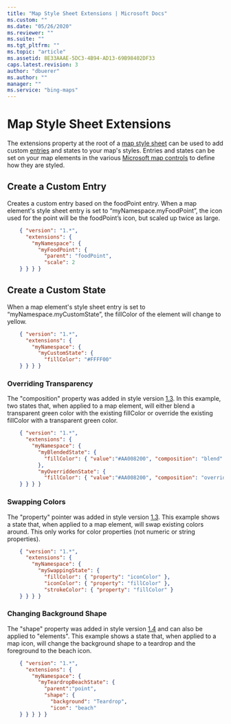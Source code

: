 ```yaml
---
title: "Map Style Sheet Extensions | Microsoft Docs"
ms.custom: ""
ms.date: "05/26/2020"
ms.reviewer: ""
ms.suite: ""
ms.tgt_pltfrm: ""
ms.topic: "article"
ms.assetid: 8E33AAAE-5DC3-4B94-AD13-69B98402DF33
caps.latest.revision: 3
author: "dbuerer"
ms.author: ""
manager: ""
ms.service: "bing-maps"
---
```

# Map Style Sheet Extensions

The extensions property at the root of a [map style sheet](map-style-sheets.md) can be used to add custom [entries](map-style-sheet-entries.md) and states to your map's styles.  Entries and states can be set on your map elements in the various [Microsoft map controls](map-style-sheet-support.md) to define how they are styled.

## Create a Custom Entry

Creates a custom entry based on the foodPoint entry.  When a map element's style sheet entry is set to “myNamespace.myFoodPoint”, the icon used for the point will be the foodPoint’s icon, but scaled up twice as large.

```json
    { "version": "1.*",
      "extensions": {
        "myNamespace": {
          "myFoodPoint": {
            "parent": "foodPoint",
            "scale": 2
    } } } }
```

## Create a Custom State

When a map element's style sheet entry  is set to “myNamespace.myCustomState”, the fillColor of the element will change to yellow.

```json
    { "version": "1.*",
      "extensions": {
        "myNamespace": {
          "myCustomState": {
            "fillColor": "#FFFF00"
    } } } }
```

### Overriding Transparency

The "composition" property was added in style version [1.3].  In this example, two states that, when applied to a map element, will either blend a transparent green color with the existing fillColor or override the existing fillColor with a transparent green color.

```json
    { "version": "1.*",
      "extensions": {
        "myNamespace": {
          "myBlendedState": {
            "fillColor": { "value":"#AA008200", "composition": "blend" }
          },
          "myOverriddenState": {
            "fillColor": { "value":"#AA008200", "composition": "override" }
    } } } }
```

### Swapping Colors

The "property" pointer was added in style version [1.3].  This example shows a state that, when applied to a map element, will swap existing colors around.  This only works for color properties (not numeric or string properties).

```json
    { "version": "1.*",
      "extensions": {
        "myNamespace": {
          "mySwappingState": {
            "fillColor": { "property": "iconColor" },
            "iconColor": { "property": "fillColor" },
            "strokeColor": { "property": "fillColor" }
    } } } }
```

### Changing Background Shape

The "shape" property was added in style version [1.4] and can also be applied to "elements".  This example shows a state that, when applied to a map icon, will change the background shape to a teardrop and the foreground to the beach icon.

```json
    { "version": "1.*",
      "extensions": {
        "myNamespace": {
          "myTeardropBeachState": {
            "parent":"point",
            "shape": {
              "background": "Teardrop",
              "icon": "beach"
    } } } } }
```

[1.0]: map-style-sheet-support.md
[1.1]: map-style-sheet-support.md
[1.2]: map-style-sheet-support.md
[1.3]: map-style-sheet-support.md
[1.4]: map-style-sheet-support.md
[1.5]: map-style-sheet-support.md

